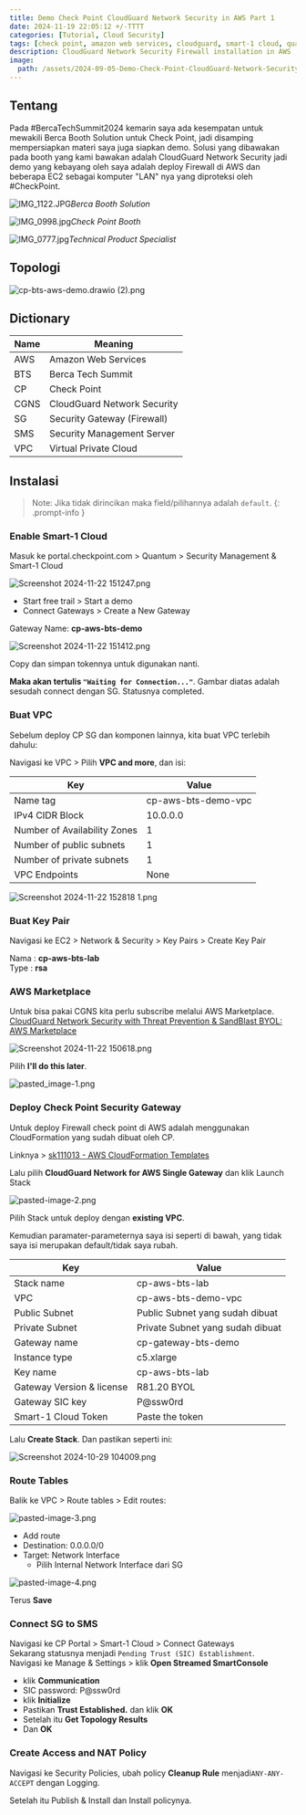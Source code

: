 ```yaml
---
title: Demo Check Point CloudGuard Network Security in AWS Part 1
date: 2024-11-19 22:05:12 +/-TTTT
categories: [Tutorial, Cloud Security]
tags: [check point, amazon web services, cloudguard, smart-1 cloud, quantum firewall]
description: CloudGuard Network Security Firewall installation in AWS
image: 
  path: /assets/2024-09-05-Demo-Check-Point-CloudGuard-Network-Security-in-AWS---Part-1/IMG_1122-thumb.JPG
---
```


## Tentang

Pada #BercaTechSummit2024 kemarin saya ada kesempatan untuk mewakili Berca Booth Solution untuk Check Point, jadi disamping mempersiapkan materi saya juga siapkan demo. Solusi yang dibawakan pada booth yang kami bawakan adalah CloudGuard Network Security jadi demo yang kebayang oleh saya adalah deploy Firewall di AWS dan beberapa EC2 sebagai komputer "LAN" nya yang diproteksi oleh #CheckPoint.

![IMG_1122.JPG](/assets/2024-09-05-Demo-Check-Point-CloudGuard-Network-Security-in-AWS---Part-1/IMG_1122.JPG)_Berca Booth Solution_

![IMG_0998.jpg](/assets/2024-09-05-Demo-Check-Point-CloudGuard-Network-Security-in-AWS---Part-1/IMG_0998.JPG)_Check Point Booth_

![IMG_0777.jpg](/assets/2024-09-05-Demo-Check-Point-CloudGuard-Network-Security-in-AWS---Part-1/IMG_0777.JPG)_Technical Product Specialist_

## Topologi

![cp-bts-aws-demo.drawio (2).png](/assets/2024-09-05-Demo-Check-Point-CloudGuard-Network-Security-in-AWS---Part-1/cp-bts-aws-demo.drawio%20(2).png)

## Dictionary

| Name | Meaning                     |
| ---- | --------------------------- |
| AWS  | Amazon Web Services         |
| BTS  | Berca Tech Summit           |
| CP   | Check Point                 |
| CGNS | CloudGuard Network Security |
| SG   | Security Gateway (Firewall) |
| SMS  | Security Management Server  |
| VPC  | Virtual Private Cloud       |

## Instalasi

> Note: Jika tidak dirincikan maka field/pilihannya adalah `default`.
{: .prompt-info }

### Enable Smart-1 Cloud

Masuk ke portal.checkpoint.com > Quantum > Security Management & Smart-1 Cloud

![Screenshot 2024-11-22 151247.png](/assets/2024-09-05-Demo-Check-Point-CloudGuard-Network-Security-in-AWS---Part-1/Screenshot%202024-11-22%20151247.png)

- Start free trail > Start a demo
- Connect Gateways > Create a New Gateway

Gateway Name: **cp-aws-bts-demo**

![Screenshot 2024-11-22 151412.png](/assets/2024-09-05-Demo-Check-Point-CloudGuard-Network-Security-in-AWS---Part-1/Screenshot%202024-11-22%20151412.png)

Copy dan simpan tokennya untuk digunakan nanti.

**Maka akan tertulis `"Waiting for Connection..."`**. Gambar diatas adalah sesudah connect dengan SG. Statusnya completed.

### Buat VPC

Sebelum deploy CP SG dan komponen lainnya, kita buat VPC terlebih dahulu:

Navigasi ke VPC > Pilih **VPC and more**, dan isi:

| Key                          | Value               |
| ---------------------------- | ------------------- |
| Name tag                     | cp-aws-bts-demo-vpc |
| IPv4 CIDR Block              | 10.0.0.0            |
| Number of Availability Zones | 1                   |
| Number of public subnets     | 1                   |
| Number of private subnets    | 1                   |
| VPC Endpoints                | None                |

![Screenshot 2024-11-22 152818 1.png](/assets/2024-09-05-Demo-Check-Point-CloudGuard-Network-Security-in-AWS---Part-1/Screenshot%202024-11-22%20152818.png)

### Buat Key Pair

Navigasi ke EC2 > Network & Security > Key Pairs > Create Key Pair

Nama : **cp-aws-bts-lab**  
Type : **rsa**

### AWS Marketplace

Untuk bisa pakai CGNS kita perlu subscribe melalui AWS Marketplace.  
[CloudGuard Network Security with Threat Prevention & SandBlast BYOL: AWS Marketplace](https://aws.amazon.com/marketplace/pp/prodview-eqq52wje3qy5e?applicationId=AWSMPContessa&ref_=beagle&sr=0-1)

![Screenshot 2024-11-22 150618.png](/assets/2024-09-05-Demo-Check-Point-CloudGuard-Network-Security-in-AWS---Part-1/Screenshot%202024-11-22%20150618.png)

Pilih **I'll do this later**.

![pasted_image-1.png](/assets/2024-09-05-Demo-Check-Point-CloudGuard-Network-Security-in-AWS---Part-1/pasted_image-1.png)

### Deploy Check Point Security Gateway

Untuk deploy Firewall check point di AWS adalah menggunakan CloudFormation yang sudah dibuat oleh CP.  

Linknya > [sk111013 - AWS CloudFormation Templates](https://support.checkpoint.com/results/sk/sk111013)

Lalu pilih **CloudGuard Network for AWS Single Gateway** dan klik Launch Stack

![pasted-image-2.png](/assets/2024-09-05-Demo-Check-Point-CloudGuard-Network-Security-in-AWS---Part-1/pasted-image-2.png)

Pilih Stack untuk deploy dengan **existing VPC**.

Kemudian paramater-parameternya saya isi seperti di bawah, yang tidak saya isi merupakan default/tidak saya rubah.

| Key                       | Value                            |
| ------------------------- | -------------------------------- |
| Stack name                | cp-aws-bts-lab                   |
| VPC                       | cp-aws-bts-demo-vpc              |
| Public Subnet             | Public Subnet yang sudah dibuat  |
| Private Subnet            | Private Subnet yang sudah dibuat |
| Gateway name              | cp-gateway-bts-demo              |
| Instance type             | c5.xlarge                        |
| Key name                  | cp-aws-bts-lab                   |
| Gateway Version & license | R81.20 BYOL                      |
| Gateway SIC key           | P@ssw0rd                         |
| Smart-1 Cloud Token       | Paste the token                  |

Lalu **Create Stack**. Dan pastikan seperti ini:

![Screenshot 2024-10-29 104009.png](/assets/2024-09-05-Demo-Check-Point-CloudGuard-Network-Security-in-AWS---Part-1/Screenshot%202024-10-29%20104009.png)

### Route Tables

Balik ke VPC > Route tables > Edit routes:

![pasted-image-3.png](/assets/2024-09-05-Demo-Check-Point-CloudGuard-Network-Security-in-AWS---Part-1/pasted-image-3.png)

- Add route
- Destination: 0.0.0.0/0
- Target: Network Interface  
  - Pilih Internal Network Interface dari SG

![pasted-image-4.png](/assets/2024-09-05-Demo-Check-Point-CloudGuard-Network-Security-in-AWS---Part-1/pasted-image-4.png)

Terus **Save**

### Connect SG to SMS

Navigasi ke CP Portal > Smart-1 Cloud > Connect Gateways  
Sekarang statusnya menjadi `Pending Trust (SIC) Establishment`.  
Navigasi ke Manage & Settings > klik **Open Streamed SmartConsole**

- klik **Communication**
- SIC password: P@ssw0rd
- klik **Initialize**
- Pastikan **Trust Established.** dan klik **OK**
- Setelah itu **Get Topology Results**
- Dan **OK**

### Create Access and NAT Policy

Navigasi ke Security Policies, ubah policy **Cleanup Rule** menjadi`ANY-ANY-ACCEPT` dengan Logging.

Setelah itu Publish & Install dan Install policynya.
